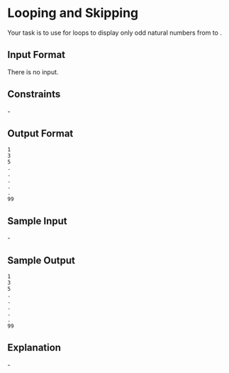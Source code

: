 # Looping and Skipping
Your task is to use for loops to display only odd natural numbers from  to .

## Input Format
There is no input.

## Constraints
\-

## Output Format
```
1
3
5
.
.
.
.
.
99 
``` 
## Sample Input
\-

## Sample Output
```
1
3
5
.
.
.
.
.
99 
``` 
## Explanation
\-